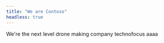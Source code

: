 ```yaml
---
title: "We are Contoso"
headless: true
---
```


We're the next level drone making company technofocus aaaa
